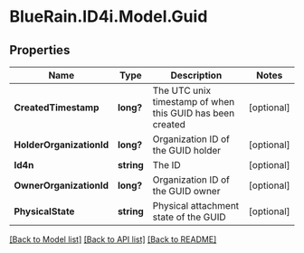 # BlueRain.ID4i.Model.Guid
## Properties

Name | Type | Description | Notes
------------ | ------------- | ------------- | -------------
**CreatedTimestamp** | **long?** | The UTC unix timestamp of when this GUID has been created | [optional] 
**HolderOrganizationId** | **long?** | Organization ID of the GUID holder | [optional] 
**Id4n** | **string** | The ID | [optional] 
**OwnerOrganizationId** | **long?** | Organization ID of the GUID owner | [optional] 
**PhysicalState** | **string** | Physical attachment state of the GUID | [optional] 

[[Back to Model list]](../README.md#documentation-for-models) [[Back to API list]](../README.md#documentation-for-api-endpoints) [[Back to README]](../README.md)

